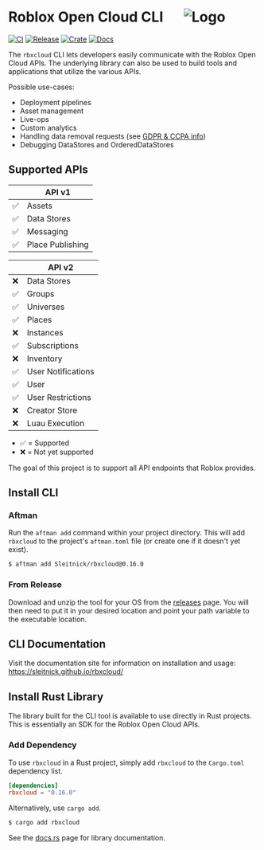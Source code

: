 # Roblox Open Cloud CLI &emsp; ![Logo](imgs/icon_32_bottom.png)
[![CI](https://github.com/Sleitnick/rbxcloud/actions/workflows/ci.yaml/badge.svg)](https://github.com/Sleitnick/rbxcloud/actions/workflows/ci.yaml)
[![Release](https://github.com/Sleitnick/rbxcloud/actions/workflows/release.yaml/badge.svg?event=push)](https://github.com/Sleitnick/rbxcloud/actions/workflows/release.yaml)
[![Crate](https://img.shields.io/crates/v/rbxcloud.svg)](https://crates.io/crates/rbxcloud)
[![Docs](https://docs.rs/rbxcloud/badge.svg)](https://docs.rs/rbxcloud)

The `rbxcloud` CLI lets developers easily communicate with the Roblox Open Cloud APIs. The underlying library can also be used to build tools and applications that utilize the various APIs.

Possible use-cases:
- Deployment pipelines
- Asset management
- Live-ops
- Custom analytics
- Handling data removal requests (see [GDPR & CCPA info](https://create.roblox.com/docs/production/publishing/about-GDPR-and-CCPA))
- Debugging DataStores and OrderedDataStores

## Supported APIs

| | API v1 |
| -- | -- |
| :white_check_mark: | Assets |
| :white_check_mark: | Data Stores |
| :white_check_mark: | Messaging |
| :white_check_mark: | Place Publishing |

| | API v2 |
| -- | -- |
| :x: | Data Stores |
| :white_check_mark: | Groups |
| :white_check_mark: | Universes |
| :white_check_mark: | Places |
| :x: | Instances |
| :white_check_mark: | Subscriptions |
| :x: | Inventory |
| :white_check_mark: | User Notifications |
| :white_check_mark: | User |
| :white_check_mark: | User Restrictions |
| :x: | Creator Store |
| :x: | Luau Execution |

- :white_check_mark: = Supported
- :x: = Not yet supported

The goal of this project is to support all API endpoints that Roblox provides.

## Install CLI
### Aftman
Run the `aftman add` command within your project directory. This will add `rbxcloud` to the project's `aftman.toml` file (or create one if it doesn't yet exist).
```sh
$ aftman add Sleitnick/rbxcloud@0.16.0
```

### From Release
Download and unzip the tool for your OS from the [releases](https://github.com/Sleitnick/rbxcloud/releases) page. You will then need to put it in your desired location and point your path variable to the executable location.

## CLI Documentation
Visit the documentation site for information on installation and usage: https://sleitnick.github.io/rbxcloud/

## Install Rust Library
The library built for the CLI tool is available to use directly in Rust projects. This is essentially an SDK for the Roblox Open Cloud APIs.

### Add Dependency

To use `rbxcloud` in a Rust project, simply add `rbxcloud` to the `Cargo.toml` dependency list.
```toml
[dependencies]
rbxcloud = "0.16.0"
```

Alternatively, use `cargo add`.
```sh
$ cargo add rbxcloud
```

See the [docs.rs](https://docs.rs/rbxcloud/latest/rbxcloud/) page for library documentation.
